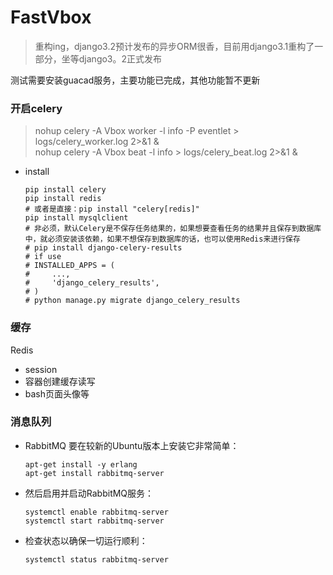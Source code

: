 # FastVbox

> 重构ing，django3.2预计发布的异步ORM很香，目前用django3.1重构了一部分，坐等django3。2正式发布

测试需要安装guacad服务，主要功能已完成，其他功能暂不更新

### 开启celery  

> nohup celery -A Vbox worker -l info -P eventlet > logs/celery_worker.log 2>&1 &  
> nohup celery -A Vbox beat -l info > logs/celery_beat.log 2>&1 &
  - install
    ```
    pip install celery
    pip install redis
    # 或者是直接：pip install "celery[redis]"
    pip install mysqlclient
    # 非必须，默认Celery是不保存任务结果的，如果想要查看任务的结果并且保存到数据库中，就必须安装该依赖，如果不想保存到数据库的话，也可以使用Redis来进行保存
    # pip install django-celery-results
    # if use
    # INSTALLED_APPS = (
    #     ...,
    #     'django_celery_results',
    # )
    # python manage.py migrate django_celery_results
    ```

### 缓存
Redis

  - session
  - 容器创建缓存读写
  - bash页面头像等

### 消息队列
  - RabbitMQ
    要在较新的Ubuntu版本上安装它非常简单：
    ```
    apt-get install -y erlang
    apt-get install rabbitmq-server
    ```

  - 然后启用并启动RabbitMQ服务：
    ```
    systemctl enable rabbitmq-server
    systemctl start rabbitmq-server
    ```

  - 检查状态以确保一切运行顺利：
    ```
    systemctl status rabbitmq-server
    ```
